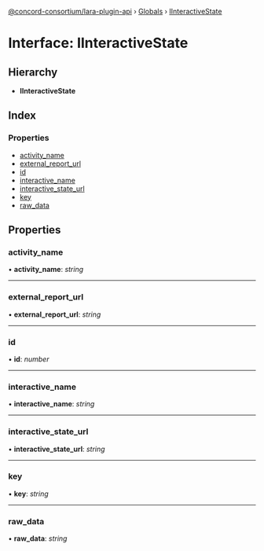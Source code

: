 [@concord-consortium/lara-plugin-api](../README.md) › [Globals](../globals.md) › [IInteractiveState](iinteractivestate.md)

# Interface: IInteractiveState

## Hierarchy

* **IInteractiveState**

## Index

### Properties

* [activity_name](iinteractivestate.md#activity_name)
* [external_report_url](iinteractivestate.md#external_report_url)
* [id](iinteractivestate.md#id)
* [interactive_name](iinteractivestate.md#interactive_name)
* [interactive_state_url](iinteractivestate.md#interactive_state_url)
* [key](iinteractivestate.md#key)
* [raw_data](iinteractivestate.md#raw_data)

## Properties

###  activity_name

• **activity_name**: *string*

___

###  external_report_url

• **external_report_url**: *string*

___

###  id

• **id**: *number*

___

###  interactive_name

• **interactive_name**: *string*

___

###  interactive_state_url

• **interactive_state_url**: *string*

___

###  key

• **key**: *string*

___

###  raw_data

• **raw_data**: *string*

